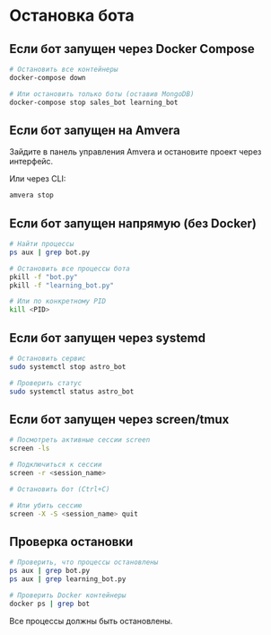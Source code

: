 # Остановка бота

## Если бот запущен через Docker Compose

```bash
# Остановить все контейнеры
docker-compose down

# Или остановить только боты (оставив MongoDB)
docker-compose stop sales_bot learning_bot
```

## Если бот запущен на Amvera

Зайдите в панель управления Amvera и остановите проект через интерфейс.

Или через CLI:
```bash
amvera stop
```

## Если бот запущен напрямую (без Docker)

```bash
# Найти процессы
ps aux | grep bot.py

# Остановить все процессы бота
pkill -f "bot.py"
pkill -f "learning_bot.py"

# Или по конкретному PID
kill <PID>
```

## Если бот запущен через systemd

```bash
# Остановить сервис
sudo systemctl stop astro_bot

# Проверить статус
sudo systemctl status astro_bot
```

## Если бот запущен через screen/tmux

```bash
# Посмотреть активные сессии screen
screen -ls

# Подключиться к сессии
screen -r <session_name>

# Остановить бот (Ctrl+C)

# Или убить сессию
screen -X -S <session_name> quit
```

## Проверка остановки

```bash
# Проверить, что процессы остановлены
ps aux | grep bot.py
ps aux | grep learning_bot.py

# Проверить Docker контейнеры
docker ps | grep bot
```

Все процессы должны быть остановлены.

